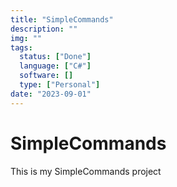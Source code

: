 ```yaml
---
title: "SimpleCommands"
description: ""
img: ""
tags:
  status: ["Done"]
  language: ["C#"]
  software: []
  type: ["Personal"]
date: "2023-09-01"
---
```


# SimpleCommands

This is my SimpleCommands project
